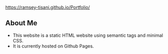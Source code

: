 https://ramsey-tisani.github.io/Portfolio/


## About Me 

* This website is a static HTML website using semantic tags and minimal CSS. 
* It is currently hosted on Github Pages.
